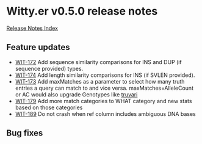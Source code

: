 # Witty.er v0.5.0 release notes
[Release Notes Index](README.md)

## Feature updates
- [WIT-172](https://jira.illumina.com/browse/WIT-172) Add sequence similarity comparisons for INS and DUP (if sequence provided) types.
- [WIT-174](https://jira.illumina.com/browse/WIT-174) Add length similarity comparisons for INS (if SVLEN provided).
- [WIT-173](https://jira.illumina.com/browse/WIT-173) Add maxMatches as a parameter to select how many truth entries a query can match to and vice versa.  maxMatches=AlleleCount or AC would also upgrade Genotypes like [truvari](https://github.com/ACEnglish/truvari/wiki/bench#controlling-the-number-of-matches) 
- [WIT-179](https://jira.illumina.com/browse/WIT-179) Add more match categories to WHAT category and new stats based on those categories 
- [WIT-189](https://jira.illumina.com/browse/WIT-189) Do not crash when ref column includes ambiguous DNA bases

## Bug fixes
